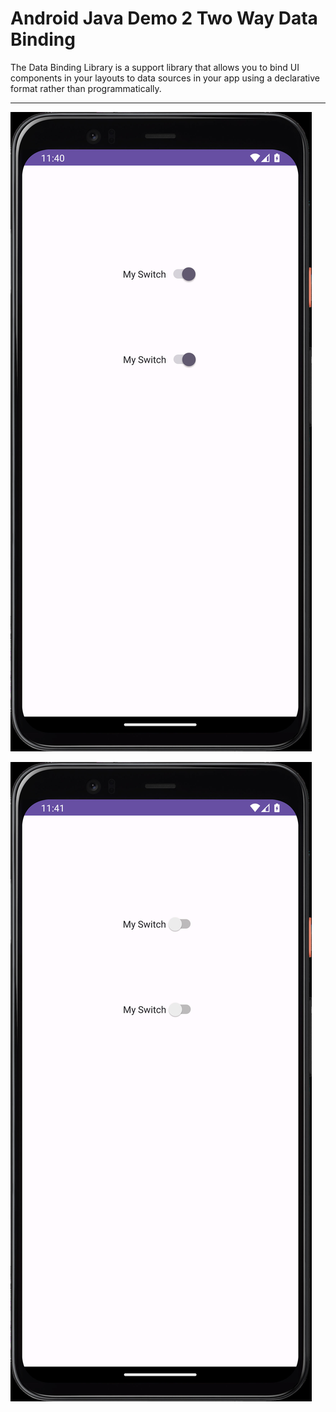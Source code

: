 # Android Java Demo 2 Two Way Data Binding

The Data Binding Library is a support library that allows you to bind UI components in your layouts to data sources in your app using a declarative format rather than programmatically.

---

[![Vaibhav Mojidra - 1.jpeg](https://raw.githubusercontent.com/VaibhavMojidra/Android-Java---Demo-2-Two-Way-Data-Binding/master/screenshots/1.jpeg "Vaibhav Mojidra")](https://vaibhavmojidra.github.io/site/)

[![Vaibhav Mojidra - 2.jpeg](https://raw.githubusercontent.com/VaibhavMojidra/Android-Java---Demo-2-Two-Way-Data-Binding/master/screenshots/2.jpeg "Vaibhav Mojidra")](https://vaibhavmojidra.github.io/site/)